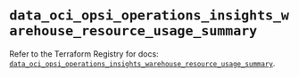 # `data_oci_opsi_operations_insights_warehouse_resource_usage_summary`

Refer to the Terraform Registry for docs: [`data_oci_opsi_operations_insights_warehouse_resource_usage_summary`](https://registry.terraform.io/providers/hashicorp/oci/7.19.0/docs/data-sources/opsi_operations_insights_warehouse_resource_usage_summary).
